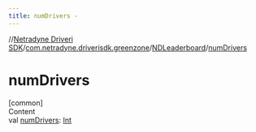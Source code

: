 ```yaml
---
title: numDrivers -
---
```

//[Netradyne Driveri SDK](../../index.md)/[com.netradyne.driverisdk.greenzone](../index.md)/[NDLeaderboard](index.md)/[numDrivers](num-drivers.md)



# numDrivers  
[common]  
Content  
val [numDrivers](num-drivers.md): [Int](https://kotlinlang.org/api/latest/jvm/stdlib/kotlin/-int/index.html)  



